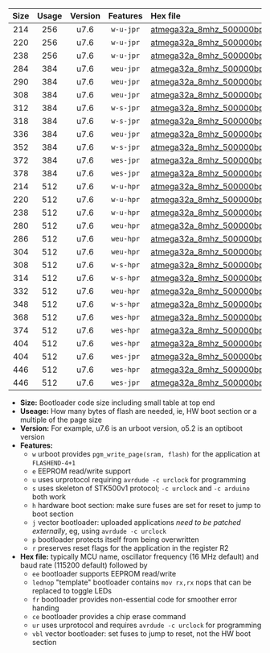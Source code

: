 |Size|Usage|Version|Features|Hex file|
|:-:|:-:|:-:|:-:|:--|
|214|256|u7.6|`w-u-jpr`|[atmega32a_8mhz_500000bps_ur_vbl.hex](https://raw.githubusercontent.com/stefanrueger/urboot/main//atmega32a_8mhz_500000bps_ur_vbl.hex)|
|220|256|u7.6|`w-u-jpr`|[atmega32a_8mhz_500000bps_lednop_ur_vbl.hex](https://raw.githubusercontent.com/stefanrueger/urboot/main//atmega32a_8mhz_500000bps_lednop_ur_vbl.hex)|
|238|256|u7.6|`w-u-jpr`|[atmega32a_8mhz_500000bps_lednop_fr_ur_vbl.hex](https://raw.githubusercontent.com/stefanrueger/urboot/main//atmega32a_8mhz_500000bps_lednop_fr_ur_vbl.hex)|
|284|384|u7.6|`weu-jpr`|[atmega32a_8mhz_500000bps_ee_ur_vbl.hex](https://raw.githubusercontent.com/stefanrueger/urboot/main//atmega32a_8mhz_500000bps_ee_ur_vbl.hex)|
|290|384|u7.6|`weu-jpr`|[atmega32a_8mhz_500000bps_ee_lednop_ur_vbl.hex](https://raw.githubusercontent.com/stefanrueger/urboot/main//atmega32a_8mhz_500000bps_ee_lednop_ur_vbl.hex)|
|308|384|u7.6|`weu-jpr`|[atmega32a_8mhz_500000bps_ee_lednop_fr_ur_vbl.hex](https://raw.githubusercontent.com/stefanrueger/urboot/main//atmega32a_8mhz_500000bps_ee_lednop_fr_ur_vbl.hex)|
|312|384|u7.6|`w-s-jpr`|[atmega32a_8mhz_500000bps_vbl.hex](https://raw.githubusercontent.com/stefanrueger/urboot/main//atmega32a_8mhz_500000bps_vbl.hex)|
|318|384|u7.6|`w-s-jpr`|[atmega32a_8mhz_500000bps_lednop_vbl.hex](https://raw.githubusercontent.com/stefanrueger/urboot/main//atmega32a_8mhz_500000bps_lednop_vbl.hex)|
|336|384|u7.6|`weu-jpr`|[atmega32a_8mhz_500000bps_ee_lednop_fr_ce_ur_vbl.hex](https://raw.githubusercontent.com/stefanrueger/urboot/main//atmega32a_8mhz_500000bps_ee_lednop_fr_ce_ur_vbl.hex)|
|352|384|u7.6|`w-s-jpr`|[atmega32a_8mhz_500000bps_lednop_fr_vbl.hex](https://raw.githubusercontent.com/stefanrueger/urboot/main//atmega32a_8mhz_500000bps_lednop_fr_vbl.hex)|
|372|384|u7.6|`wes-jpr`|[atmega32a_8mhz_500000bps_ee_vbl.hex](https://raw.githubusercontent.com/stefanrueger/urboot/main//atmega32a_8mhz_500000bps_ee_vbl.hex)|
|378|384|u7.6|`wes-jpr`|[atmega32a_8mhz_500000bps_ee_lednop_vbl.hex](https://raw.githubusercontent.com/stefanrueger/urboot/main//atmega32a_8mhz_500000bps_ee_lednop_vbl.hex)|
|214|512|u7.6|`w-u-hpr`|[atmega32a_8mhz_500000bps_ur.hex](https://raw.githubusercontent.com/stefanrueger/urboot/main//atmega32a_8mhz_500000bps_ur.hex)|
|220|512|u7.6|`w-u-hpr`|[atmega32a_8mhz_500000bps_lednop_ur.hex](https://raw.githubusercontent.com/stefanrueger/urboot/main//atmega32a_8mhz_500000bps_lednop_ur.hex)|
|238|512|u7.6|`w-u-hpr`|[atmega32a_8mhz_500000bps_lednop_fr_ur.hex](https://raw.githubusercontent.com/stefanrueger/urboot/main//atmega32a_8mhz_500000bps_lednop_fr_ur.hex)|
|280|512|u7.6|`weu-hpr`|[atmega32a_8mhz_500000bps_ee_ur.hex](https://raw.githubusercontent.com/stefanrueger/urboot/main//atmega32a_8mhz_500000bps_ee_ur.hex)|
|286|512|u7.6|`weu-hpr`|[atmega32a_8mhz_500000bps_ee_lednop_ur.hex](https://raw.githubusercontent.com/stefanrueger/urboot/main//atmega32a_8mhz_500000bps_ee_lednop_ur.hex)|
|304|512|u7.6|`weu-hpr`|[atmega32a_8mhz_500000bps_ee_lednop_fr_ur.hex](https://raw.githubusercontent.com/stefanrueger/urboot/main//atmega32a_8mhz_500000bps_ee_lednop_fr_ur.hex)|
|308|512|u7.6|`w-s-hpr`|[atmega32a_8mhz_500000bps.hex](https://raw.githubusercontent.com/stefanrueger/urboot/main//atmega32a_8mhz_500000bps.hex)|
|314|512|u7.6|`w-s-hpr`|[atmega32a_8mhz_500000bps_lednop.hex](https://raw.githubusercontent.com/stefanrueger/urboot/main//atmega32a_8mhz_500000bps_lednop.hex)|
|332|512|u7.6|`weu-hpr`|[atmega32a_8mhz_500000bps_ee_lednop_fr_ce_ur.hex](https://raw.githubusercontent.com/stefanrueger/urboot/main//atmega32a_8mhz_500000bps_ee_lednop_fr_ce_ur.hex)|
|348|512|u7.6|`w-s-hpr`|[atmega32a_8mhz_500000bps_lednop_fr.hex](https://raw.githubusercontent.com/stefanrueger/urboot/main//atmega32a_8mhz_500000bps_lednop_fr.hex)|
|368|512|u7.6|`wes-hpr`|[atmega32a_8mhz_500000bps_ee.hex](https://raw.githubusercontent.com/stefanrueger/urboot/main//atmega32a_8mhz_500000bps_ee.hex)|
|374|512|u7.6|`wes-hpr`|[atmega32a_8mhz_500000bps_ee_lednop.hex](https://raw.githubusercontent.com/stefanrueger/urboot/main//atmega32a_8mhz_500000bps_ee_lednop.hex)|
|404|512|u7.6|`wes-hpr`|[atmega32a_8mhz_500000bps_ee_lednop_fr.hex](https://raw.githubusercontent.com/stefanrueger/urboot/main//atmega32a_8mhz_500000bps_ee_lednop_fr.hex)|
|404|512|u7.6|`wes-jpr`|[atmega32a_8mhz_500000bps_ee_lednop_fr_vbl.hex](https://raw.githubusercontent.com/stefanrueger/urboot/main//atmega32a_8mhz_500000bps_ee_lednop_fr_vbl.hex)|
|446|512|u7.6|`wes-hpr`|[atmega32a_8mhz_500000bps_ee_lednop_fr_ce.hex](https://raw.githubusercontent.com/stefanrueger/urboot/main//atmega32a_8mhz_500000bps_ee_lednop_fr_ce.hex)|
|446|512|u7.6|`wes-jpr`|[atmega32a_8mhz_500000bps_ee_lednop_fr_ce_vbl.hex](https://raw.githubusercontent.com/stefanrueger/urboot/main//atmega32a_8mhz_500000bps_ee_lednop_fr_ce_vbl.hex)|

- **Size:** Bootloader code size including small table at top end
- **Useage:** How many bytes of flash are needed, ie, HW boot section or a multiple of the page size
- **Version:** For example, u7.6 is an urboot version, o5.2 is an optiboot version
- **Features:**
  + `w` urboot provides `pgm_write_page(sram, flash)` for the application at `FLASHEND-4+1`
  + `e` EEPROM read/write support
  + `u` uses urprotocol requiring `avrdude -c urclock` for programming
  + `s` uses skeleton of STK500v1 protocol; `-c urclock` and `-c arduino` both work
  + `h` hardware boot section: make sure fuses are set for reset to jump to boot section
  + `j` vector bootloader: uploaded applications *need to be patched externally*, eg, using `avrdude -c urclock`
  + `p` bootloader protects itself from being overwritten
  + `r` preserves reset flags for the application in the register R2
- **Hex file:** typically MCU name, oscillator frequency (16 MHz default) and baud rate (115200 default) followed by
  + `ee` bootloader supports EEPROM read/write
  + `lednop` "template" bootloader contains `mov rx,rx` nops that can be replaced to toggle LEDs
  + `fr` bootloader provides non-essential code for smoother error handing
  + `ce` bootloader provides a chip erase command
  + `ur` uses urprotocol and requires `avrdude -c urclock` for programming
  + `vbl` vector bootloader: set fuses to jump to reset, not the HW boot section
